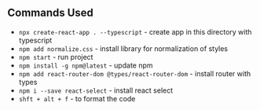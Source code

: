 ## Commands Used
- `npx сreate-react-app . --typescript` - create app in this directory with typescript
- `npm add normalize.css` - install library for normalization of styles
- `npm start` - run project
- `npm install -g npm@latest` - update npm 
- `npm add react-router-dom @types/react-router-dom` - install router with types
- `npm i --save react-select` - install react select
- `shft + alt + f` - to format the code